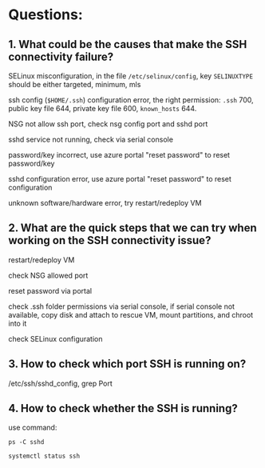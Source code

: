 # Questions:

## 1. What could be the causes that make the SSH connectivity failure?

SELinux misconfiguration, in the file `/etc/selinux/config`, key `SELINUXTYPE` should be either targeted, minimum, mls

ssh config (`$HOME/.ssh`) configuration error, the right permission: `.ssh` 700, public key file 644, private key file 600, `known_hosts` 644.

NSG not allow ssh port, check nsg config port and sshd port

sshd service not running, check via serial console

password/key incorrect, use azure portal "reset password" to reset password/key

sshd configuration error, use azure portal "reset password" to reset configuration

unknown software/hardware error, try restart/redeploy VM

## 2. What are the quick steps that we can try when working on the SSH connectivity issue?
  restart/redeploy VM

  check NSG allowed port

  reset password via portal

  check .ssh folder permissions via serial console, if serial console not available, copy disk and attach 
  to rescue VM, mount partitions, and chroot into it

  check SELinux configuration


## 3. How to check which port SSH is running on?
/etc/ssh/sshd_config, grep Port


## 4. How to check whether the SSH is running?
use command:

`ps -C sshd`

`systemctl status ssh`
